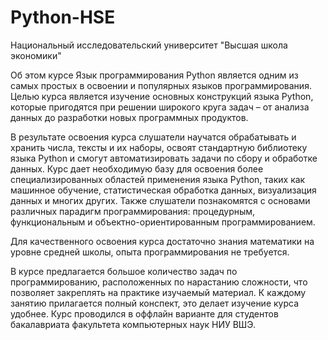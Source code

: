 # Python-HSE

Национальный исследовательский университет "Высшая школа экономики"

Об этом курсе
Язык программирования Python является одним из самых простых в освоении и популярных языков программирования. Целью курса является изучение
основных конструкций языка Python, которые пригодятся при решении широкого круга задач – от анализа данных до разработки новых программных 
продуктов.

В результате освоения курса слушатели научатся обрабатывать и хранить числа, тексты и их наборы, освоят стандартную библиотеку языка Python
и смогут автоматизировать задачи по сбору и обработке данных. Курс дает необходимую базу для освоения более специализированных областей 
применения языка Python, таких как машинное обучение, статистическая обработка данных, визуализация данных и многих других. Также слушатели
познакомятся с основами различных парадигм программирования: процедурным, функциональным и объектно-ориентированным программированием.

Для качественного освоения курса достаточно знания математики на уровне средней школы, опыта программирования не требуется.

В курсе предлагается большое количество задач по программированию, расположенных по нарастанию сложности, что позволяет закреплять 
на практике изучаемый материал. К каждому занятию прилагается полный конспект, это делает изучение курса удобнее. Курс проводился 
в оффлайн варианте для студентов бакалавриата факультета компьютерных наук НИУ ВШЭ.
